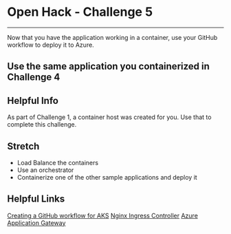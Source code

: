 # Open Hack - Challenge 5

---

Now that you have the application working in a container, use your GitHub workflow to deploy it to Azure.

## Use the same application you containerized in Challenge 4

## Helpful Info

As part of Challenge 1, a container host was created for you. Use that to complete this challenge.

## Stretch

* Load Balance the containers
* Use an orchestrator
* Containerize one of the other sample applications and deploy it

## Helpful Links
[Creating a GitHub workflow for AKS](https://learn.microsoft.com/azure/aks/kubernetes-action)
[Nginx Ingress Controller](https://www.nginx.com/partners/microsoft-azure/)
[Azure Application Gateway](https://learn.microsoft.com/azure/application-gateway/overview)